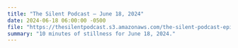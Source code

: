 ```yaml
---
title: "The Silent Podcast — June 18, 2024"
date: 2024-06-18 06:00:00 -0500
file: "https://thesilentpodcast.s3.amazonaws.com/the-silent-podcast-episode-track.mp3"
summary: "10 minutes of stillness for June 18, 2024."
---
```

